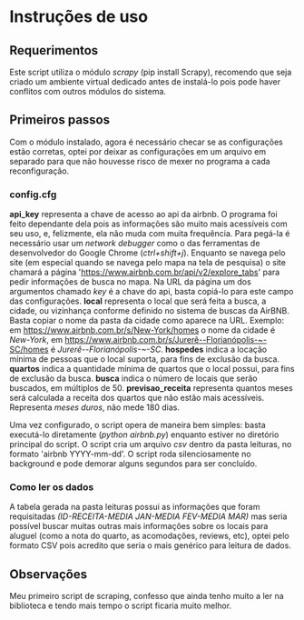 # Instruções de uso

## Requerimentos

Este script utiliza o módulo *scrapy* (pip install Scrapy), recomendo que seja criado um ambiente virtual dedicado antes de instalá-lo pois pode haver conflitos com outros módulos do sistema.

## Primeiros passos

Com o módulo instalado, agora é necessário checar se as configurações estão corretas, optei por deixar as configurações em um arquivo em separado para que não houvesse risco de mexer no programa a cada reconfiguração.

### config.cfg

**api_key** representa a chave de acesso ao api da airbnb. O programa foi feito dependante dela pois as informações são muito mais acessíveis com seu uso, e, felizmente, ela não muda com muita frequência. Para pegá-la é necessário usar um *network debugger* como o das ferramentas de desenvolvedor do Google Chrome (*ctrl+shift+j*). Enquanto se navega pelo site (em especial quando se navega pelo mapa na tela de pesquisa) o site chamará a página 'https://www.airbnb.com.br/api/v2/explore_tabs' para pedir informações de busca no mapa. Na URL da página um dos argumentos chamado *key* é a chave do api, basta copiá-lo para este campo das configurações.
**local** representa o local que será feita a busca, a cidade, ou vizinhança conforme definido no sistema de buscas da AirBNB. Basta copiar o nome da pasta da cidade como aparece na URL. Exemplo: em https://www.airbnb.com.br/s/New-York/homes o nome da cidade é *New-York*, em https://www.airbnb.com.br/s/Jurerê--Florianópolis-~-SC/homes é *Jurerê--Florianópolis-~-SC*.
**hospedes** indica a locação mínima de pessoas que o local suporta, para fins de exclusão da busca.
**quartos** indica a quantidade mínima de quartos que o local possui, para fins de exclusão da busca.
**busca** indica o número de locais que serão buscados, em múltiplos de 50.
**previsao_receita** representa quantos meses será calculada a receita dos quartos que não estão mais acessíveis. Representa *meses duros*, não mede 180 dias.

Uma vez configurado, o script opera de maneira bem simples: basta executá-lo diretamente (*python airbnb.py*) enquanto estiver no diretório principal do script. O script cria um arquivo *csv* dentro da pasta leituras, no formato 'airbnb YYYY-mm-dd'. O script roda silenciosamente no background e pode demorar alguns segundos para ser concluído.

### Como ler os dados

A tabela gerada na pasta leituras possui as informações que foram requisitadas *(ID-RECEITA-MEDIA JAN-MEDIA FEV-MEDIA MAR)* mas seria possível buscar muitas outras mais informações sobre os locais para aluguel (como a nota do quarto, as acomodações, reviews, etc), optei pelo formato CSV pois acredito que seria o mais genérico para leitura de dados.

## Observações

Meu primeiro script de scraping, confesso que ainda tenho muito a ler na biblioteca e tendo mais tempo o script ficaria muito melhor.